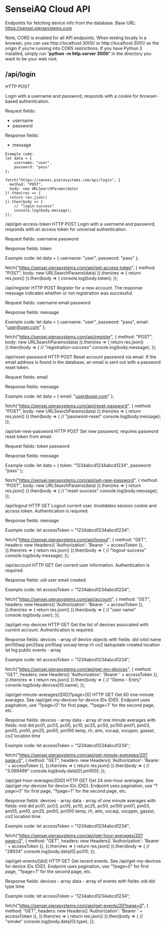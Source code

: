 # SenseiAQ Cloud API
Endpoints for fetching device info from the database.
Base URL: https://sensei.pierasystems.com

Note, CORS is enabled for all API endpoints. When testing locally in a browser, you can use http://localhost:3000/ or http://localhost:3001/ as the origin if you’re running into CORS restrictions. If you have Python 3 installed, simply run “**python -m http.server 3000**“ in the directory you want to be your web root.

## /api/login
*HTTP POST*

Login with a username and password, responds with a cookie for browser-based authentication.

Request fields:
- username
- password

Response fields:
- message 

```
Example code:
let data = {
    username: "user",
    password: "pass"
};

fetch("https://sensei.pierasystems.com/api/login", {
  method: "POST",
  body: new URLSearchParams(data)
}).then(res => {
  return res.json()
}).then(body => {
    // "login-success"
    console.log(body.message);
});
```

/api/get-access-token
HTTP POST
Login with a username and password, responds with an access token for universal authentication.

Request fields:
username
password

Response fields:
token

Example code:
let data = {
    username: "user",
    password: "pass"
};

fetch("https://sensei.pierasystems.com/api/get-access-token", {
  method: "POST",
  body: new URLSearchParams(data)
}).then(res => {
  return res.json()
}).then(body => {
    console.log(body.token);
});

/api/register
HTTP POST
Register for a new account. The response message indicates whether or not registration was successful.

Request fields:
username
email
password

Response fields:
message

Example code:
let data = {
    username: "user",
    password: "pass",
    email: "user@user.com"
};

fetch("https://sensei.pierasystems.com/api/register", {
  method: "POST",
  body: new URLSearchParams(data)
}).then(res => {
  return res.json()
}).then(body => {
    // "registration-success"
    console.log(body.message);
});

/api/reset-password
HTTP POST
Reset account password via email. If the email address is found in the database, an email is sent out with a password reset token.

Request fields:
email

Response fields:
message

Example code:
let data = {
    email: "user@user.com"
};

fetch("https://sensei.pierasystems.com/api/reset-password", {
  method: "POST",
  body: new URLSearchParams(data)
}).then(res => {
  return res.json()
}).then(body => {
    // "password-reset"
    console.log(body.message);
});

/api/set-new-password
HTTP POST
Set new password, requires password reset token from email.

Request fields:
token
password

Response fields:
message

Example code:
let data = {
    token: "1234abcd1234abcd1234",
    password: "pass"
};

fetch("https://sensei.pierasystems.com/api/set-new-password", {
  method: "POST",
  body: new URLSearchParams(data)
}).then(res => {
  return res.json()
}).then(body => {
    // "reset-success"
    console.log(body.message);
});

/api/logout
HTTP GET
Logout current user. Invalidates session cookie and access token. Authentication is required.

Response fields:
message

Example code:
let accessToken = "1234abcd1234abcd1234";

fetch("https://sensei.pierasystems.com/api/logout", {
  method: "GET",
  headers: new Headers({
     'Authorization': 'Bearer ' + accessToken
   }),
}).then(res => {
  return res.json()
}).then(body => {
    // "logout-success"
    console.log(body.message);
});

/api/account
HTTP GET
Get current user information. Authentication is required.

Response fields:
uid
user
email
created

Example code:
let accessToken = "1234abcd1234abcd1234";

fetch("https://sensei.pierasystems.com/api/account", {
  method: "GET",
  headers: new Headers({
     'Authorization': 'Bearer ' + accessToken
   }),
}).then(res => {
  return res.json()
}).then(body => {
    // "user name"
    console.log(body.user);
});


/api/get-my-devices
HTTP GET
Get the list of devices associated with current account. Authentication is required.

Response fields:
devices - array of device objects with fields:
did
iotid
name
pm100aqi
pm25aqi
pm10aqi
vocaqi
temp
rh
co2
lastupdate
created
location
lat
lng
public
events - array

Example code:
let accessToken = "1234abcd1234abcd1234";

fetch("https://sensei.pierasystems.com/api/get-my-devices", {
  method: "GET",
  headers: new Headers({
     'Authorization': 'Bearer ' + accessToken
   }),
}).then(res => {
  return res.json()
}).then(body => {
    // "Demo - Entry"
    console.log(body.devices[0].name);
});

/api/get-minute-averages/[DID]?page=[0]
HTTP GET
Get 60 one-minute averages. See /api/get-my-devices for device IDs (DID). Endpoint uses pagination, use “?page=0” for first page, “?page=1” for the second page, etc.

Response fields:
devices - array
data - array of one minute averages with fields:
mid
did
pc01, pc03, pc05, pc10, pc25, pc50, pc100
pm01, pm03, pm05, pm10, pm25, pm50, pm100
temp, rh, atm, vocaqi, vocppm, gasest, co2
location
time

Example code:
let accessToken = "1234abcd1234abcd1234";

fetch("https://sensei.pierasystems.com/api/get-minute-averages/20?page=0", {
  method: "GET",
  headers: new Headers({
     'Authorization': 'Bearer ' + accessToken
   }),
}).then(res => {
  return res.json()
}).then(body => {
    // "3.069499"
    console.log(body.data[0].pm100);
});

/api/get-hour-averages/[DID]
HTTP GET
Get 24 one-hour averages. See /api/get-my-devices for device IDs (DID). Endpoint uses pagination, use “?page=0” for first page, “?page=1” for the second page, etc.

Response fields:
devices - array
data - array of one minute averages with fields:
mid
did
pc01, pc03, pc05, pc10, pc25, pc50, pc100
pm01, pm03, pm05, pm10, pm25, pm50, pm100
temp, rh, atm, vocaqi, vocppm, gasest, co2
location
time

Example code:
let accessToken = "1234abcd1234abcd1234";

fetch("https://sensei.pierasystems.com/api/get-hour-averages/20?page=0", {
  method: "GET",
  headers: new Headers({
     'Authorization': 'Bearer ' + accessToken
   }),
}).then(res => {
  return res.json()
}).then(body => {
    // "28934"
    console.log(body.data[0].pc01);
});

/api/get-events/[did]
HTTP GET
Get recent events. See /api/get-my-devices for device IDs (DID). Endpoint uses pagination, use “?page=0” for first page, “?page=1” for the second page, etc.

Response fields:
devices - array
data - array of events with fields:
eid
did
type
time

Example code:
let accessToken = "1234abcd1234abcd1234";

fetch("https://sensei.pierasystems.com/api/get-events/20?page=0", {
  method: "GET",
  headers: new Headers({
     'Authorization': 'Bearer ' + accessToken
   }),
}).then(res => {
  return res.json()
}).then(body => {
    // "smoke"
    console.log(body.data[0].type);
});
